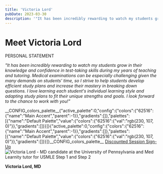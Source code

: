 ```yaml
---
title: 'Victoria Lord'
pubDate: 2023-03-30
description: '"It has been incredibly rewarding to watch my students grow in their knowledge and confidence in testtaking skills during my years of teaching and tutoring.'
---
```


# Meet Victoria Lord

PERSONAL STATEMENT

_"It has been incredibly rewarding to watch my students grow in their knowledge and confidence in test-taking skills during my years of teaching and tutoring. Medical examinations can be especially challenging given the many demands on students' time, so I strive to help students develop efficient study plans and increase their mastery in breaking down questions. I love learning each student's individual learning style and adapting study plans to fit their unique strengths and goals. I look forward to the chance to work with you!"_

\_\_CONFIG_colors_palette\_\_{"active_palette":0,"config":{"colors":{"62516":{"name":"Main Accent","parent":-1}},"gradients":\[\]},"palettes":\[{"name":"Default Palette","value":{"colors":{"62516":{"val":"rgb(230, 107, 0)"}},"gradients":\[\]}}\]}{"active_palette":0,"config":{"colors":{"62516":{"name":"Main Accent","parent":-1}},"gradients":\[\]},"palettes":\[{"name":"Default Palette","value":{"colors":{"62516":{"val":"rgb(230, 107, 0)"}},"gradients":\[\]}}\]}\_\_CONFIG_colors_palette\_\_ [Discounted Session Sign-Up](/purchase-discounted-session/) ![Victoria Lord - MD candidate at the University of Pennsylvania and Med Learnity tutor for USMLE Step 1 and Step 2](https://i2xfwztd2ksbegse.public.blob.vercel-storage.com/wp/2022/09/Victoria-Lord.webp 'Victoria Lord')

**Victoria Lord, MD**
